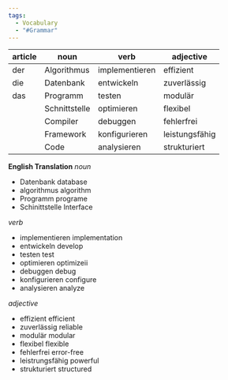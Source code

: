 ```yaml
---
tags:
  - Vocabulary
  - "#Grammar"
---
```


| article | noun | verb | adjective |
| ---- | ---- | ---- | ---- |
| der | Algorithmus | implementieren | effizient |
| die | Datenbank | entwickeln | zuverlässig |
| das | Programm | testen | modulär |
|  | Schnittstelle | optimieren | flexibel |
|  | Compiler | debuggen | fehlerfrei |
|  | Framework | konfigurieren | leistungsfähig |
|  | Code | analysieren | strukturiert |
**English Translation** 
*noun*
+ Datenbank  database
+ algorithmus algorithm
+ Programm programe
+ Schinittstelle Interface

*verb*
+ implementieren implementation
+ entwickeln develop
+ testen test
+ optimieren optimizeii
+ debuggen debug
+ konfigurieren configure
+ analysieren analyze

*adjective*
+ effizient efficient
+ zuverlässig reliable
+ modulär modular
+ flexibel flexible
+ fehlerfrei error-free
+ leistrungsfähig powerful
+ strukturiert structured
